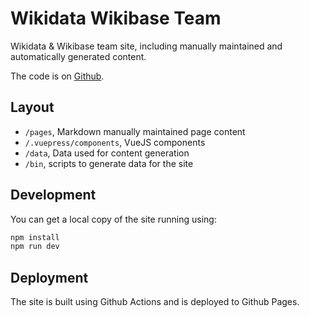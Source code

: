 # Wikidata Wikibase Team

Wikidata & Wikibase team site, including manually maintained and automatically generated content.

The code is on [Github](https://github.com/wmde/wikidata-wikibase-team).

## Layout

- `/pages`, Markdown manually maintained page content
- `/.vuepress/components`, VueJS components
- `/data`, Data used for content generation
- `/bin`, scripts to generate data for the site

## Development

You can get a local copy of the site running using:

```sh
npm install
npm run dev
```

## Deployment

The site is built using Github Actions and is deployed to Github Pages.
